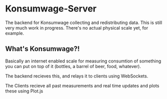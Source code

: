 # Konsumwage-Server
The backend for Konsumwage collecting and redistributing data.
This is still very much work in progress. There's no actual physical scale yet, for example.
## What's Konsumwage?!
Basically an internet enabled scale for measuring consumtion of something you can put on top of it (bottles, a barrel of beer, food, whatever).

The backend recieves this, and relays it to clients using WebSockets.

The Clients recieve all past measurements and real time updates and plots these using Plot.js
